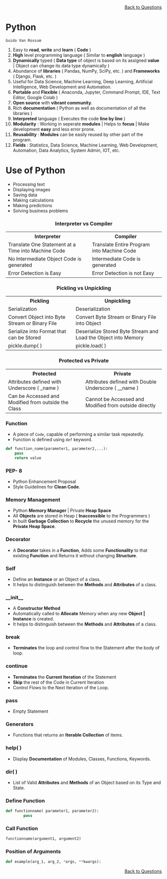 <p align='right'><a align="right" href="https://github.com/KIRANKUMAR7296/Library/blob/main/Interview.md">Back to Questions</a></p>

# Python

`Guido Van Rossum`

1. Easy to **read**, **write** and **learn** ( **Code** )
2. **High** level programming language ( Similar to **english** language )
3. **Dynamically** typed ( **Data type** of object is based on its assigned **value** | Object can change its data type dynamically )
4. Abundance of **libraries** ( Pandas, NumPy, SciPy, etc. ) and **Frameworks** ( Django, Flask, etc. )
5. Useful for Data Science, Machine Learning, Deep Learning, Artificial Intelligence, Web Development and Automation.
6. **Portable** and **Flexible** ( Anaconda, Jupyter, Command Prompt, IDE, Text Editor, Google Colab )
7. **Open source** with **vibrant community**.
8. Rich **documentation** ( Python as well as documentation of all the libraries )
9. **Interpreted** language ( Executes the code **line by line** )
10. **Modularity** : Working in seperate **modules** | Helps to **focus** | Make development **easy** and less error prone.
11. **Reusability** : **Modules** can be easily reused by other part of the program.
12. **Fields** : Statistics, Data Science, Machine Learning, Web Development, Automation, Data Analytics, System Admin, IOT, etc.

# Use of Python

- Processing text
- Displaying images
- Saving data
- Making calculations
- Making predictions
- Solving business problems

<h3 align="center">Interpreter vs Compiler</h3>

<table align="center">
        <tr>
                <th>Interpreter</th>
                <th>Compiler</th>
        </tr>
        <tr>
                <td>Translate One Statement at a Time into Machine Code</td>
                <td>Translate Entire Program into Machine Code</td>
        </tr>      
         <tr>
                <td>No Intermediate Object Code is generated</td>
                <td>Intermediate Code is generated</td>
        </tr>    
        <tr>
                <td>Error Detection is Easy</td>
                <td>Error Detection is not Easy</td>
        </tr>
</table>      

<h3 align="center">Pickling vs Unpickling</h3>

<table align="center">
        <tr>
                <th>Pickling</th>
                <th>Unpickling</th>
        </tr>
        <tr>
                <td>Serialization</td>
                <td>Deserialization</td>
        </tr>
        <tr>
                <td>Convert Object into Byte Stream or Binary File </td>
                <td>Convert Byte Stream or Binary File into Object </td>
        </tr>
         <tr>
                <td>Serialize into Format that can be Stored</td>
                <td>Deserialize Stored Byte Stream and Load the Object into Memory</td>
        </tr>    
         <tr>
                <td>pickle.dump( )</td>
                <td>pickle.load( )</td>
        </tr>   
</table>      

<h3 align="center">Protected vs Private</h3>

<table align="center">
        <tr>
                <th>Protected</th>
                <th>Private</th>
        </tr>
        <tr>
                <td>Attributes defined with Underscore ( _name )</td>
                <td>Attributes defined with Double Underscore ( __name )</td>
        </tr>      
         <tr>
                <td>Can be Accessed and Modified from outside the Class</td>
                <td>Cannot be Accessed and Modified from outside directly</td>
        </tr>               
</table>

### Function
- A piece of `Code`, capable of performing a similar task repeatedly.
- Function is defined using `def` keyword.

```python
def function_name(parameter1, parameter2,...):
    pass
    return value
```

### PEP- 8
- Python Enhancement Proposal
- Style Guidelines for **Clean Code**.

### Memory Management 
- Python **Memory Manager** | Private **Heap Space**
- All **Objects** are stored in Heap ( **Inaccessible** to the Programmers )
- In built **Garbage Collection** to **Recycle** the unused memory for the **Private Heap Space**.

### Decorator
- A **Decorator** takes in a **Function**, Adds some **Functionality** to that existing **Function** and Returns it without changing **Structure**.

### Self
- Define an **Instance** or an Object of a class.
- It helps to distinguish between the **Methods** and **Attributes** of a class.

### \_\_init\_\_
- A **Constructor Method**
- Automatically called to **Allocate** Memory when any new **Object | Instance** is created.
- It helps to distinguish between the **Methods** and **Attributes** of a class.

### break
- **Terminates** the loop and control flow to the Statement after the body of loop.

### continue
- **Terminates** the **Current Iteration** of the Statement
- **Skip** the rest of the Code in Current Iteration
- Control Flows to the Next Iteration of the Loop.

### pass
- Empty Statement 

### Generators
- Functions that returns an **Iterable Collection** of items.

### help( )
- Display **Documentation** of Modules, Classes, Functions, Keywords.

### dir( )
- List of Valid **Attributes** and **Methods** of an Object based on its Type and State.

### Define Function

``` Python
def functionname( parameter1, parameter2):
        pass
```        

### Call Function

```Python
functionname(argument1, argument2)
```

### Position of Arguments

```Python
def example(arg_1, arg_2, *args, **kwargs):
```

<p align='right'><a align="right" href="https://github.com/KIRANKUMAR7296/Library/blob/main/Interview.md">Back to Questions</a></p>
